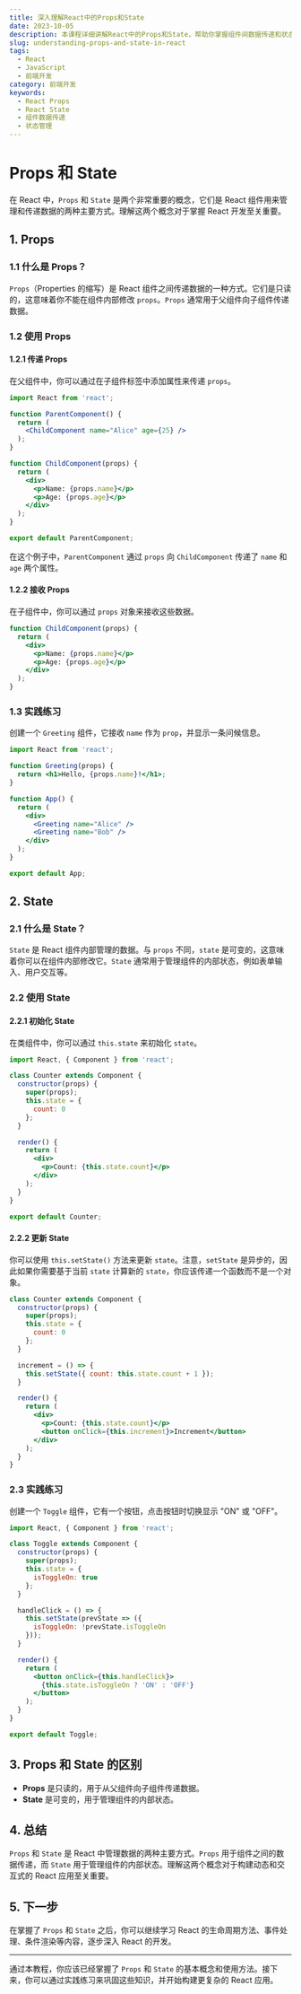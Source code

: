 ```yaml
---
title: 深入理解React中的Props和State
date: 2023-10-05
description: 本课程详细讲解React中的Props和State，帮助你掌握组件间数据传递和状态管理的核心概念。
slug: understanding-props-and-state-in-react
tags:
  - React
  - JavaScript
  - 前端开发
category: 前端开发
keywords:
  - React Props
  - React State
  - 组件数据传递
  - 状态管理
---
```


# Props 和 State

在 React 中，`Props` 和 `State` 是两个非常重要的概念，它们是 React 组件用来管理和传递数据的两种主要方式。理解这两个概念对于掌握 React 开发至关重要。

## 1. Props

### 1.1 什么是 Props？

`Props`（Properties 的缩写）是 React 组件之间传递数据的一种方式。它们是只读的，这意味着你不能在组件内部修改 `props`。`Props` 通常用于父组件向子组件传递数据。

### 1.2 使用 Props

#### 1.2.1 传递 Props

在父组件中，你可以通过在子组件标签中添加属性来传递 `props`。

```jsx
import React from 'react';

function ParentComponent() {
  return (
    <ChildComponent name="Alice" age={25} />
  );
}

function ChildComponent(props) {
  return (
    <div>
      <p>Name: {props.name}</p>
      <p>Age: {props.age}</p>
    </div>
  );
}

export default ParentComponent;
```

在这个例子中，`ParentComponent` 通过 `props` 向 `ChildComponent` 传递了 `name` 和 `age` 两个属性。

#### 1.2.2 接收 Props

在子组件中，你可以通过 `props` 对象来接收这些数据。

```jsx
function ChildComponent(props) {
  return (
    <div>
      <p>Name: {props.name}</p>
      <p>Age: {props.age}</p>
    </div>
  );
}
```

### 1.3 实践练习

创建一个 `Greeting` 组件，它接收 `name` 作为 `prop`，并显示一条问候信息。

```jsx
import React from 'react';

function Greeting(props) {
  return <h1>Hello, {props.name}!</h1>;
}

function App() {
  return (
    <div>
      <Greeting name="Alice" />
      <Greeting name="Bob" />
    </div>
  );
}

export default App;
```

## 2. State

### 2.1 什么是 State？

`State` 是 React 组件内部管理的数据。与 `props` 不同，`state` 是可变的，这意味着你可以在组件内部修改它。`State` 通常用于管理组件的内部状态，例如表单输入、用户交互等。

### 2.2 使用 State

#### 2.2.1 初始化 State

在类组件中，你可以通过 `this.state` 来初始化 `state`。

```jsx
import React, { Component } from 'react';

class Counter extends Component {
  constructor(props) {
    super(props);
    this.state = {
      count: 0
    };
  }

  render() {
    return (
      <div>
        <p>Count: {this.state.count}</p>
      </div>
    );
  }
}

export default Counter;
```

#### 2.2.2 更新 State

你可以使用 `this.setState()` 方法来更新 `state`。注意，`setState` 是异步的，因此如果你需要基于当前 `state` 计算新的 `state`，你应该传递一个函数而不是一个对象。

```jsx
class Counter extends Component {
  constructor(props) {
    super(props);
    this.state = {
      count: 0
    };
  }

  increment = () => {
    this.setState({ count: this.state.count + 1 });
  }

  render() {
    return (
      <div>
        <p>Count: {this.state.count}</p>
        <button onClick={this.increment}>Increment</button>
      </div>
    );
  }
}
```

### 2.3 实践练习

创建一个 `Toggle` 组件，它有一个按钮，点击按钮时切换显示 "ON" 或 "OFF"。

```jsx
import React, { Component } from 'react';

class Toggle extends Component {
  constructor(props) {
    super(props);
    this.state = {
      isToggleOn: true
    };
  }

  handleClick = () => {
    this.setState(prevState => ({
      isToggleOn: !prevState.isToggleOn
    }));
  }

  render() {
    return (
      <button onClick={this.handleClick}>
        {this.state.isToggleOn ? 'ON' : 'OFF'}
      </button>
    );
  }
}

export default Toggle;
```

## 3. Props 和 State 的区别

- **Props** 是只读的，用于从父组件向子组件传递数据。
- **State** 是可变的，用于管理组件的内部状态。

## 4. 总结

`Props` 和 `State` 是 React 中管理数据的两种主要方式。`Props` 用于组件之间的数据传递，而 `State` 用于管理组件的内部状态。理解这两个概念对于构建动态和交互式的 React 应用至关重要。

## 5. 下一步

在掌握了 `Props` 和 `State` 之后，你可以继续学习 React 的生命周期方法、事件处理、条件渲染等内容，逐步深入 React 的开发。

---

通过本教程，你应该已经掌握了 `Props` 和 `State` 的基本概念和使用方法。接下来，你可以通过实践练习来巩固这些知识，并开始构建更复杂的 React 应用。